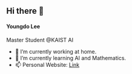 ## Hi there 🐂
#### Youngdo Lee

Master Student @KAIST AI

- 🔭 I’m currently working at home.
- 🌱 I’m currently learning AI and Mathematics.
- 📫 Personal Website: [Link](https://leeyngdo.github.io/)


